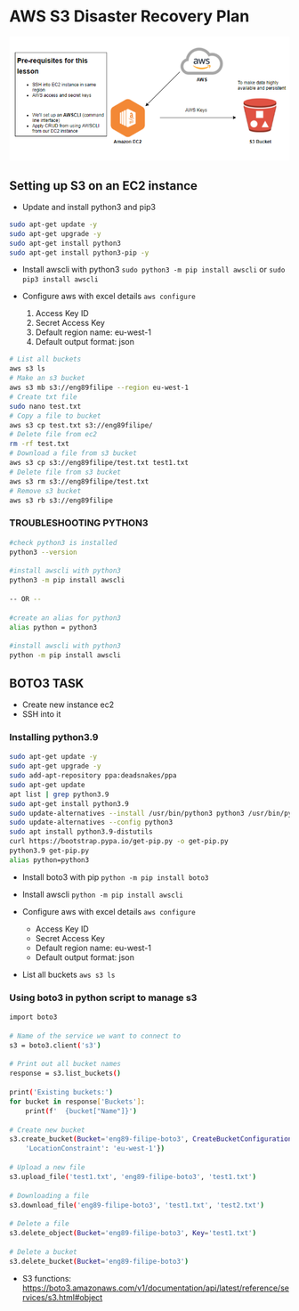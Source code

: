 # AWS S3 Disaster Recovery Plan

<p align="center">
<img src=s3_diagram.PNG>
</p>

## Setting up S3 on an EC2 instance

- Update and install python3 and pip3
```bash
sudo apt-get update -y
sudo apt-get upgrade -y
sudo apt-get install python3
sudo apt-get install python3-pip -y
```

- Install awscli with python3
`sudo python3 -m pip install awscli` or `sudo pip3 install awscli`

- Configure aws with excel details `aws configure`
	1. Access Key ID
	2. Secret Access Key
	3. Default region name: eu-west-1
	4. Default output format: json


```bash
# List all buckets 
aws s3 ls
# Make an s3 bucket 
aws s3 mb s3://eng89filipe --region eu-west-1
# Create txt file 
sudo nano test.txt
# Copy a file to bucket 
aws s3 cp test.txt s3://eng89filipe/
# Delete file from ec2 
rm -rf test.txt
# Download a file from s3 bucket 
aws s3 cp s3://eng89filipe/test.txt test1.txt
# Delete file from s3 bucket 
aws s3 rm s3://eng89filipe/test.txt
# Remove s3 bucket 
aws s3 rb s3://eng89filipe
```


### TROUBLESHOOTING PYTHON3
```bash
#check python3 is installed
python3 --version

#install awscli with python3
python3 -m pip install awscli

-- OR --

#create an alias for python3
alias python = python3

#install awscli with python3
python -m pip install awscli
```

## BOTO3 TASK

- Create new instance ec2
- SSH into it

### Installing python3.9
```bash
sudo apt-get update -y
sudo apt-get upgrade -y
sudo add-apt-repository ppa:deadsnakes/ppa
sudo apt-get update
apt list | grep python3.9
sudo apt-get install python3.9
sudo update-alternatives --install /usr/bin/python3 python3 /usr/bin/python3.9 1
sudo update-alternatives --config python3
sudo apt install python3.9-distutils
curl https://bootstrap.pypa.io/get-pip.py -o get-pip.py
python3.9 get-pip.py
alias python=python3
```

- Install boto3 with pip `python -m pip install boto3`

- Install awscli `python -m pip install awscli`

- Configure aws with excel details `aws configure`
	- Access Key ID
	- Secret Access Key
	- Default region name: eu-west-1
	- Default output format: json

- List all buckets `aws s3 ls`

### Using boto3 in python script to manage s3
```bash
import boto3

# Name of the service we want to connect to
s3 = boto3.client('s3')

# Print out all bucket names
response = s3.list_buckets()

print('Existing buckets:')
for bucket in response['Buckets']:
    print(f'  {bucket["Name"]}')

# Create new bucket
s3.create_bucket(Bucket='eng89-filipe-boto3', CreateBucketConfiguration={
    'LocationConstraint': 'eu-west-1'})

# Upload a new file
s3.upload_file('test1.txt', 'eng89-filipe-boto3', 'test1.txt')

# Downloading a file
s3.download_file('eng89-filipe-boto3', 'test1.txt', 'test2.txt')

# Delete a file
s3.delete_object(Bucket='eng89-filipe-boto3', Key='test1.txt')

# Delete a bucket
s3.delete_bucket(Bucket='eng89-filipe-boto3')
``` 
- S3 functions: https://boto3.amazonaws.com/v1/documentation/api/latest/reference/services/s3.html#object